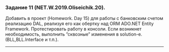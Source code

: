 ### Задание 11 (NET.W.2019.Oliseichik.20).
Добавить в проект (Homework. Day 15) для работы с банковским счетом реализацию
DAL, реализуя его как обертку над ORM ADO.NET Entity Framework. Протестировать
работу в консоли. Если возникнет необходимость, выполнить ”сквозные” изменения в
solution-e. (BLL,BLL.Interface и т.п.).

---
